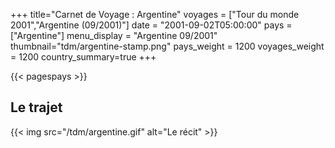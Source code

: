 +++
title="Carnet de Voyage : Argentine"
voyages = ["Tour du monde 2001","Argentine (09/2001)"]
date = "2001-09-02T05:00:00"
pays = ["Argentine"]
menu_display = "Argentine 09/2001"
thumbnail="tdm/argentine-stamp.png"
pays_weight = 1200
voyages_weight = 1200
country_summary=true
+++

{{< pagespays >}}
## Le trajet
{{< img src="/tdm/argentine.gif" alt="Le récit" >}}